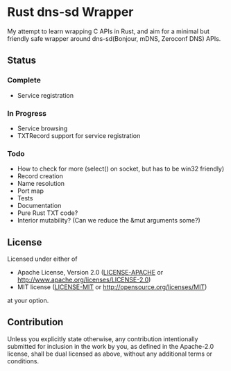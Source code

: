 # Rust dns-sd Wrapper

My attempt to learn wrapping C APIs in Rust, and aim for a minimal but friendly safe wrapper around dns-sd(Bonjour, mDNS, Zeroconf DNS) APIs.

## Status

### Complete
- Service registration

### In Progress
- Service browsing
- TXTRecord support for service registration

### Todo
- How to check for more (select() on socket, but has to be win32 friendly)
- Record creation
- Name resolution
- Port map
- Tests
- Documentation
- Pure Rust TXT code?
- Interior mutability? (Can we reduce the &mut arguments some?)

## License

Licensed under either of

 * Apache License, Version 2.0
   ([LICENSE-APACHE](LICENSE-APACHE) or http://www.apache.org/licenses/LICENSE-2.0)
 * MIT license
   ([LICENSE-MIT](LICENSE-MIT) or http://opensource.org/licenses/MIT)

at your option.

## Contribution

Unless you explicitly state otherwise, any contribution intentionally submitted
for inclusion in the work by you, as defined in the Apache-2.0 license, shall be
dual licensed as above, without any additional terms or conditions.
